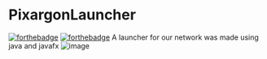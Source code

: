 # PixargonLauncher
[![forthebadge](https://forthebadge.com/images/badges/built-with-love.svg)](https://forthebadge.com)
[![forthebadge](https://forthebadge.com/images/badges/made-with-java.svg)](https://forthebadge.com)
A launcher for our network was made using java and javafx
![image](https://user-images.githubusercontent.com/40887640/208317834-0d42e43b-e917-449d-b0a8-4a7921c52fa2.png)
